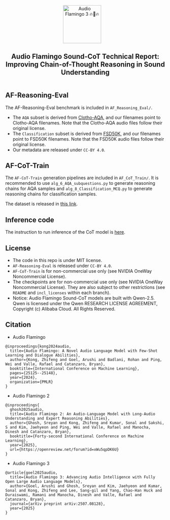 
<div align="center" style="display: flex; justify-content: center; align-items: center; text-align: center;">
  <a href="https://github.com/NVIDIA/audio-flamingo" style="margin-right: 20px; text-decoration: none; display: flex; align-items: center;">
    <img src="static/logo-no-bg.png" alt="Audio Flamingo 3 🔥🚀🔥" width="120">
  </a>
</div>
<div align="center" style="display: flex; justify-content: center; align-items: center; text-align: center;">
    <h2>
    Audio Flamingo Sound-CoT Technical Report: Improving Chain-of-Thought Reasoning in Sound Understanding
    </h2>
</div>

## AF-Reasoning-Eval

The AF-Reasoning-Eval benchmark is included in ```AF_Reasoning_Eval/```. 

- The ```AQA``` subset is derived from [Clotho-AQA](https://zenodo.org/records/6473207), and our filenames point to Clotho-AQA filenames. Note that the Clotho-AQA audio files follow their original license. 
- The ```Classification``` subset is derived from [FSD50K](https://zenodo.org/records/4060432), and our filenames point to FSD50K filenames. Note that the FSD50K audio files follow their original license. 
- Our metadata are released under ```CC-BY 4.0```.

## AF-CoT-Train

The ```AF-CoT-Train``` generation pipelines are included in ```AF_CoT_Train/```. It is recommended to use ```alg_6_AQA_subquestions.py``` to generate reasoning chains for AQA samples and ```alg_8_Classification_MCQ.py``` to generate reasoning chains for classification samples.

The dataset is released in [this link](https://huggingface.co/datasets/nvidia/AF-Think/tree/main/af_cot_train).

## Inference code
The instruction to run inference of the CoT model is [here](https://github.com/NVIDIA/audio-flamingo/tree/audio_flamingo_2/inference_HF_pretrained#steps-of-inference-of-the-cot-model).


## License

- The code in this repo is under MIT license.
- ```AF-Reasoning-Eval``` is released under ```CC-BY 4.0```.
- ```AF-CoT-Train``` is for non-commercial use only (see NVIDIA OneWay Noncommercial License).
- The checkpoints are for non-commercial use only (see NVIDIA OneWay Noncommercial License). They are also subject to other restrictions (see ``` README``` and ```incl_licenses``` within each branch).
- Notice: Audio Flamingo Sound-CoT models are built with Qwen-2.5. Qwen is licensed under the Qwen RESEARCH LICENSE AGREEMENT, Copyright (c) Alibaba Cloud. All Rights Reserved.


## Citation

- Audio Flamingo
```
@inproceedings{kong2024audio,
  title={Audio Flamingo: A Novel Audio Language Model with Few-Shot Learning and Dialogue Abilities},
  author={Kong, Zhifeng and Goel, Arushi and Badlani, Rohan and Ping, Wei and Valle, Rafael and Catanzaro, Bryan},
  booktitle={International Conference on Machine Learning},
  pages={25125--25148},
  year={2024},
  organization={PMLR}
}
```

- Audio Flamingo 2
```
@inproceedings{
  ghosh2025audio,
  title={Audio Flamingo 2: An Audio-Language Model with Long-Audio Understanding and Expert Reasoning Abilities},
  author={Ghosh, Sreyan and Kong, Zhifeng and Kumar, Sonal and Sakshi, S and Kim, Jaehyeon and Ping, Wei and Valle, Rafael and Manocha, Dinesh and Catanzaro, Bryan},
  booktitle={Forty-second International Conference on Machine Learning},
  year={2025},
  url={https://openreview.net/forum?id=xWu5qpDK6U}
}
```

- Audio Flamingo 3
```
@article{goel2025audio,
  title={Audio Flamingo 3: Advancing Audio Intelligence with Fully Open Large Audio Language Models},
  author={Goel, Arushi and Ghosh, Sreyan and Kim, Jaehyeon and Kumar, Sonal and Kong, Zhifeng and Lee, Sang-gil and Yang, Chao-Han Huck and Duraiswami, Ramani and Manocha, Dinesh and Valle, Rafael and Catanzaro, Bryan},
  journal={arXiv preprint arXiv:2507.08128},
  year={2025}
}
```
